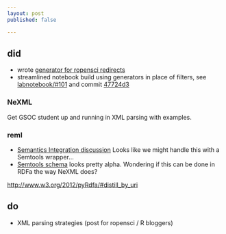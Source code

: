 ```yaml
---
layout: post
published: false

---
```



## did

- wrote [generator for ropensci redirects](https://github.com/karthikram/ropensci_web/blob/master/_plugins/github_redirects.rb)
- streamlined notebook build using generators in place of filters, see [labnotebook/#101](https://github.com/cboettig/labnotebook/issues/101) and commit [47724d3](https://github.com/cboettig/labnotebook/tree/47724d3c7131b02a75e6dc432931fc8ab97a7c9a) 


### NeXML

Get GSOC student up and running in XML parsing with examples.  

### reml

* [Semantics Integration discussion](https://github.com/ropensci/reml/issues/8)  Looks like we might handle this with a Semtools wrapper...
* [Semtools schema](https://code.ecoinformatics.org/code/semtools/trunk/dev/sms/sms-semannot.xsd) looks pretty alpha.  Wondering if this can be done in RDFa the way NeXML does?  


http://www.w3.org/2012/pyRdfa/#distill_by_uri


## do

- XML parsing strategies (post for ropensci / R bloggers)  

